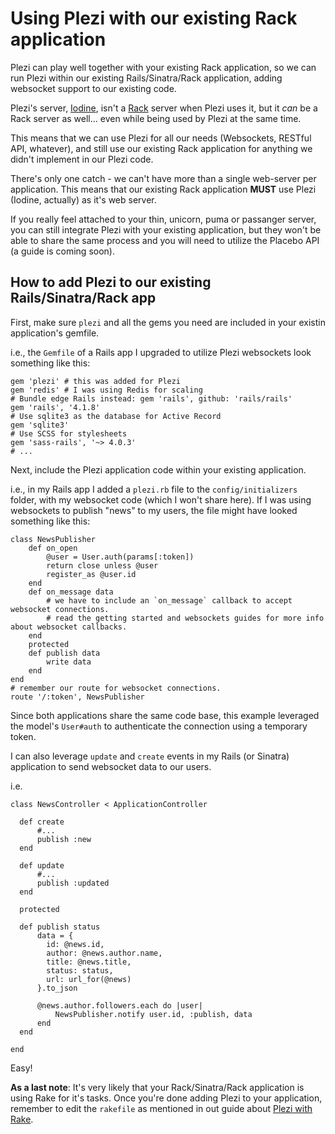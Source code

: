# Using Plezi with our existing Rack application

Plezi can play well together with your existing Rack application, so we can run Plezi within our existing Rails/Sinatra/Rack application, adding websocket support to our existing code.

Plezi's server, [Iodine](https://github.com/boazsegev/iodine), isn't a [Rack](http://rack.github.io) server when Plezi uses it, but it _can_ be a Rack server as well... even while being used by Plezi at the same time.

This means that we can use Plezi for all our needs (Websockets, RESTful API, whatever), and still use our existing Rack application for anything we didn't implement in our Plezi code.

There's only one catch - we can't have more than a single web-server per application. This means that our existing Rack application **MUST** use Plezi (Iodine, actually) as it's web server.

If you really feel attached to your thin, unicorn, puma or passanger server, you can still integrate Plezi with your existing application, but they won't be able to share the same process and you will need to utilize the Placebo API (a guide is coming soon).

## How to add Plezi to our existing Rails/Sinatra/Rack app

First, make sure `plezi` and all the gems you need are included in your existin application's gemfile.

i.e., the `Gemfile` of a Rails app I upgraded to utilize Plezi websockets look something like this:

    gem 'plezi' # this was added for Plezi
    gem 'redis' # I was using Redis for scaling
    # Bundle edge Rails instead: gem 'rails', github: 'rails/rails'
    gem 'rails', '4.1.8'
    # Use sqlite3 as the database for Active Record
    gem 'sqlite3'
    # Use SCSS for stylesheets
    gem 'sass-rails', '~> 4.0.3'
    # ...

Next, include the Plezi application code within your existing application.

i.e., in my Rails app I added a `plezi.rb` file to the `config/initializers` folder, with my websocket code (which I won't share here). If I was using websockets to publish "news" to my users, the file might have looked something like this:

    class NewsPublisher
        def on_open
            @user = User.auth(params[:token])
            return close unless @user
            register_as @user.id
        end
        def on_message data
            # we have to include an `on_message` callback to accept websocket connections.
            # read the getting started and websockets guides for more info about websocket callbacks.
        end
        protected
        def publish data
            write data
        end
    end
    # remember our route for websocket connections.
    route '/:token', NewsPublisher

Since both applications share the same code base, this example leveraged the model's `User#auth` to authenticate the connection using a temporary token.

I can also leverage `update` and `create` events in my Rails (or Sinatra) application to send websocket data to our users.

i.e.

    class NewsController < ApplicationController

      def create
          #...
          publish :new
      end

      def update
          #...
          publish :updated
      end

      protected

      def publish status
          data = {
            id: @news.id,
            author: @news.author.name,
            title: @news.title,
            status: status,
            url: url_for(@news)
          }.to_json

          @news.author.followers.each do |user|
              NewsPublisher.notify user.id, :publish, data
          end
      end

    end

Easy!

**As a last note**: It's very likely that your Rack/Sinatra/Rack application is using Rake for it's tasks. Once you're done adding Plezi to your application, remember to edit the `rakefile` as mentioned in out guide about [Plezi with Rake](rake).
